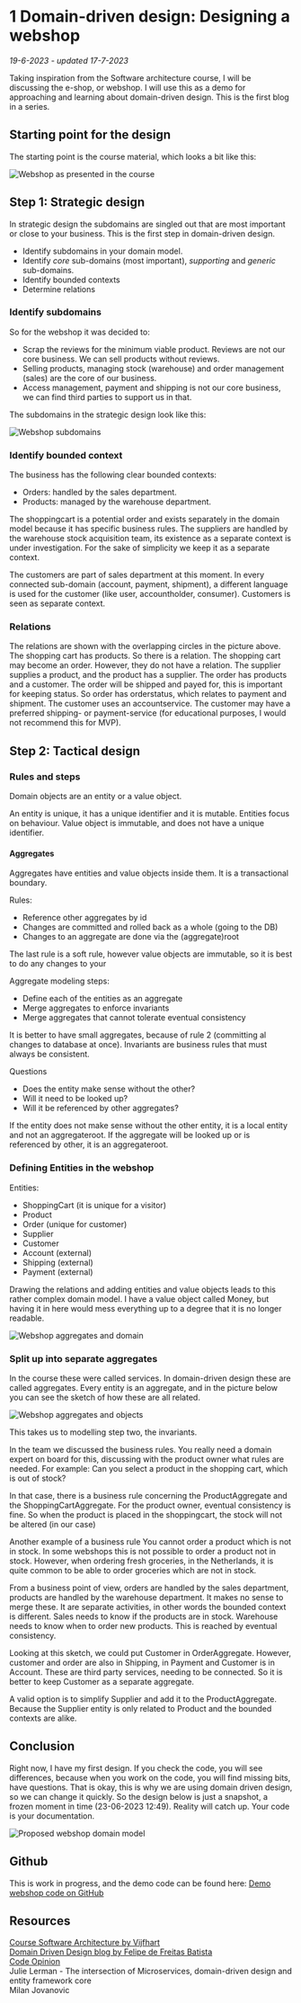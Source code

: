 # 1 Domain-driven design: Designing a webshop
*19-6-2023 - updated 17-7-2023*

Taking inspiration from the Software architecture course, I will be discussing the e-shop, or webshop. I will use this as a demo for approaching and learning about domain-driven design. This is the first blog in a series.

## Starting point for the design

The starting point is the course material, which looks a bit like this:

![Webshop as presented in the course](/assets/images/domaindrivendesign/DDDWebshopDomain.png "Webshop as presented in the course")

## Step 1: Strategic design

In strategic design the subdomains are singled out that are most important or close to your business. This is the first step in domain-driven design.
- Identify subdomains in your domain model.
- Identify *core* sub-domains (most important), *supporting* and *generic* sub-domains.
- Identify bounded contexts
- Determine relations

### Identify subdomains

So for the webshop it was decided to:
- Scrap the reviews for the minimum viable product. Reviews are not our core business. We can sell products without reviews.
- Selling products, managing stock (warehouse) and order management (sales) are the core of our business.
- Access management, payment and shipping is not our core business, we can find third parties to support us in that.

The subdomains in the strategic design look like this:

![Webshop subdomains](/assets/images/domaindrivendesign/DDDWebshopAggregates.png "Webshop aggregates")

### Identify bounded context

The business has the following clear bounded contexts:
- Orders: handled by the sales department.
- Products: managed by the warehouse department.

The shoppingcart is a potential order and exists separately in the domain model because it has specific business rules.
The suppliers are handled by the warehouse stock acquisition team, its existence as a separate context is under investigation. For the sake of simplicity we keep it as a separate context.

The customers are part of sales department at this moment. In every connected sub-domain (account, payment, shipment), a different language is used for the customer (like user, accountholder, consumer). Customers is seen as separate context.

### Relations

The relations are shown with the overlapping circles in the picture above. 
The shopping cart has products. So there is a relation. 
The shopping cart may become an order. However, they do not have a relation.
The supplier supplies a product, and the product has a supplier.
The order has products and a customer. The order will be shipped and payed for, this is important for keeping status. So order has orderstatus, which relates to payment and shipment.
The customer uses an accountservice. The customer may have a preferred shipping- or payment-service (for educational purposes, I would not recommend this for MVP).

## Step 2: Tactical design

### Rules and steps

Domain objects are an entity or a value object.

An entity is unique, it has a unique identifier and it is mutable.
Entities focus on behaviour.
Value object is immutable, and does not have a unique identifier.

#### Aggregates

Aggregates have entities and value objects inside them.
It is a transactional boundary.

Rules:
- Reference other aggregates by id
- Changes are committed and rolled back as a whole (going to the DB)
- Changes to an aggregate are done via the (aggregate)root

The last rule is a soft rule, however value objects are immutable, so it is best to do any changes to your 

Aggregate modeling steps:
- Define each of the entities as an aggregate 
- Merge aggregates to enforce invariants
- Merge aggregates that cannot tolerate eventual consistency

It is better to have small aggregates, because of rule 2 (committing al changes to database at once).
Invariants are business rules that must always be consistent.

Questions
- Does the entity make sense without the other?
- Will it need to be looked up?
- Will it be referenced by other aggregates?

If the entity does not make sense without the other entity, it is a local entity and not an aggregateroot.
If the aggregate will be looked up or is referenced by other, it is an aggregateroot.

### Defining Entities in the webshop
Entities:
- ShoppingCart (it is unique for a visitor)
- Product
- Order (unique for customer)
- Supplier
- Customer
- Account (external)
- Shipping (external)
- Payment (external)

Drawing the relations and adding entities and value objects leads to this rather complex domain model. I have a value object called Money, but having it in here would mess everything up to a degree that it is no longer readable.

![Webshop aggregates and domain](/assets/images/domaindrivendesign/DDDWebshopAggregateDomain.png "Webshop aggregates and domain")

### Split up into separate aggregates

In the course these were called services. In domain-driven design these are called aggregates. Every entity is an aggregate, and in the picture below you can see the sketch of how these are all related.

![Webshop aggregates and objects](/assets/images/domaindrivendesign/DDDWebshopServices.png "Webshop aggregates and objects")

This takes us to modelling step two, the invariants.

In the team we discussed the business rules. You really need a domain expert on board for this, discussing with the product owner what rules are needed. 
For example: Can you select a product in the shopping cart, which is out of stock?

In that case, there is a business rule concerning the ProductAggregate and the ShoppingCartAggregate. 
For the product owner, eventual consistency is fine. So when the product is placed in the shoppingcart, the stock will not be altered (in our case)

Another example of a business rule
You cannot order a product which is not in stock.
In some webshops this is not possible to order a product not in stock. However, when ordering fresh groceries, in the Netherlands, it is quite common to be able to order groceries which are not in stock.

From a business point of view, orders are handled by the sales department, products are handled by the warehouse department. It makes no sense to merge these. It are separate activities, in other words the bounded context is different.
Sales needs to know if the products are in stock. Warehouse needs to know when to order new products. This is reached by eventual consistency.

Looking at this sketch, we could put Customer in OrderAggregate. However, customer and order are also in Shipping, in Payment and Customer is in Account. These are third party services, needing to be connected. So it is better to keep Customer as a separate aggregate.

A valid option is to simplify Supplier and add it to the ProductAggregate. Because the Supplier entity is only related to Product and the bounded contexts are alike.


## Conclusion

Right now, I have my first design. If you check the code, you will see differences, because when you work on the code, you will find missing bits, have questions. That is okay, this is why we are using domain driven design, so we can change it quickly.
So the design below is just a snapshot, a frozen moment in time (23-06-2023 12:49). Reality will catch up. Your code is your documentation. 

![Proposed webshop domain model](/assets/images/domaindrivendesign/FinalWebshopDesign.png "Proposed webshop domain model")

## Github

This is work in progress, and the demo code can be found here:
[Demo webshop code on GitHub](https://github.com/HelmerDenDekker/HelmerDemo.WebShop)

## Resources

[Course Software Architecture by Vijfhart](https://www.vijfhart.nl/opleidingen/software-architectuur/)  
[Domain Driven Design blog by Felipe de Freitas Batista](https://thedomaindrivendesign.io/)  
[Code Opinion](https://codeopinion.com/)  
Julie Lerman - The intersection of Microservices, domain-driven design and entity framework core  
Milan Jovanovic

